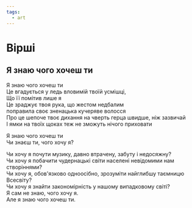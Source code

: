 ```yaml
---
tags:
  - art
---
```


# Вірші

## Я знаю чого хочеш ти  
  
Я знаю чого хочеш ти  
Це вгадується у ледь вловимій твоїй усмішці,  
Що її помітив лише я  
Це зраджує твоя рука, що жестом недбалим  
поправила своє зненацька кучеряве волосся  
Про це шепоче твоє дихання на чверть герца швидше, ніж зазвичай  
І ямки на твоїх щоках теж не зможуть нічого приховати  
  
Я знаю чого хочеш ти  
Чи знаєш ти, чого хочу я?  
  
Чи хочу я почути музику, давно втрачену, забуту і недосяжну?  
Чи хочу я побачити чудернацькі світи населені невідомими нам створіннями?  
Чи хочу я, обов'язково одноосібно, зрозуміти найглибшу таємницю Всесвіту?  
Чи хочу я знайти закономірність у нашому випадковому світі?  
Я сам не знаю, чого хочу я.  
Але я знаю чого хочеш ти.  
